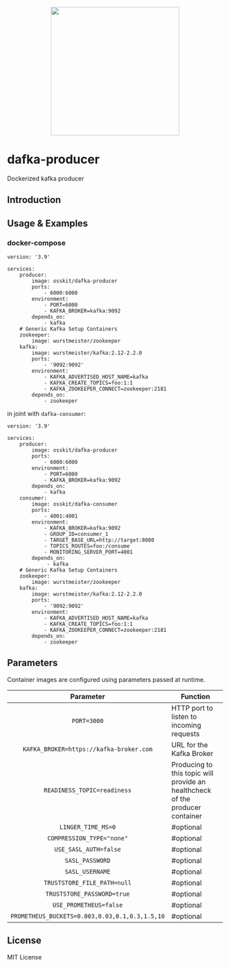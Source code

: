 <p align="center">
  <img width="300" height="300" src="https://user-images.githubusercontent.com/15312980/175078334-f284f44e-0366-4e24-8f09-5301b098ea64.svg"/>
 </p>
 
# dafka-producer
Dockerized kafka producer

## Introduction

## Usage & Examples

### docker-compose
```
version: '3.9'

services:
    producer:
        image: osskit/dafka-producer
        ports:
            - 6000:6000
        environment:
            - PORT=6000
            - KAFKA_BROKER=kafka:9092
        depends_on:
            - kafka
    # Generic Kafka Setup Containers
    zookeeper:
        image: wurstmeister/zookeeper
    kafka:
        image: wurstmeister/kafka:2.12-2.2.0
        ports:
            - '9092:9092'
        environment:
            - KAFKA_ADVERTISED_HOST_NAME=kafka
            - KAFKA_CREATE_TOPICS=foo:1:1
            - KAFKA_ZOOKEEPER_CONNECT=zookeeper:2181
        depends_on:
            - zookeeper
```
in joint with `dafka-consumer`:
```
version: '3.9'

services:
    producer:
        image: osskit/dafka-producer
        ports:
            - 6000:6000
        environment:
            - PORT=6000
            - KAFKA_BROKER=kafka:9092
        depends_on:
            - kafka
    consumer:
        image: osskit/dafka-consumer
        ports:
            - 4001:4001
        environment:
            - KAFKA_BROKER=kafka:9092
            - GROUP_ID=consumer_1
            - TARGET_BASE_URL=http://target:8080
            - TOPICS_ROUTES=foo:/consume
            - MONITORING_SERVER_PORT=4001
        depends_on:
             - kafka
    # Generic Kafka Setup Containers
    zookeeper:
        image: wurstmeister/zookeeper
    kafka:
        image: wurstmeister/kafka:2.12-2.2.0
        ports:
            - '9092:9092'
        environment:
            - KAFKA_ADVERTISED_HOST_NAME=kafka
            - KAFKA_CREATE_TOPICS=foo:1:1
            - KAFKA_ZOOKEEPER_CONNECT=zookeeper:2181
        depends_on:
            - zookeeper
```

## Parameters

Container images are configured using parameters passed at runtime.

| Parameter | Function |
| :----: | --- |
| `PORT=3000` | HTTP port to listen to incoming requests |
| `KAFKA_BROKER=https://kafka-broker.com` | URL for the Kafka Broker |
| `READINESS_TOPIC=readiness` | Producing to this topic will provide an healthcheck of the producer container |
| `LINGER_TIME_MS=0` |  #optional |
| `COMPRESSION_TYPE="none"` | #optional |
| `USE_SASL_AUTH=false` | #optional |
| `SASL_PASSWORD` | #optional |
| `SASL_USERNAME` | #optional |
| `TRUSTSTORE_FILE_PATH=null` | #optional |
| `TRUSTSTORE_PASSWORD=true` | #optional |
| `USE_PROMETHEUS=false` | #optional |
| `PROMETHEUS_BUCKETS=0.003,0.03,0.1,0.3,1.5,10` | #optional |

## License
MIT License

